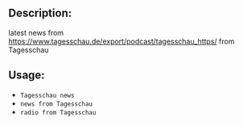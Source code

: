 ## Description:
latest news from https://www.tagesschau.de/export/podcast/tagesschau_https/ from Tagesschau

## Usage:
* `Tagesschau news`
* `news from Tagesschau`
* `radio from Tagesschau`
